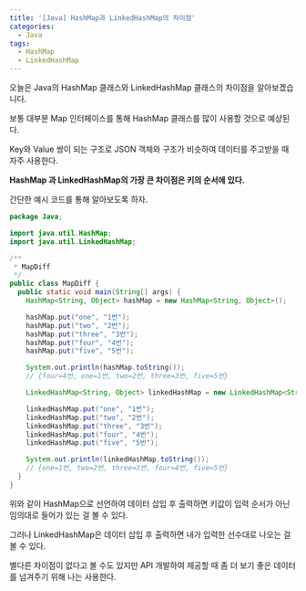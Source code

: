 ```yaml
---
title: '[Java] HashMap과 LinkedHashMap의 차이점'
categories:
  - Java
tags:
  - HashMap
  - LinkedHashMap
---
```


오늘은 Java의 HashMap 클래스와 LinkedHashMap 클래스의 차이점을 알아보겠습니다.

보통 대부분 Map 인터페이스를 통해 HashMap 클래스를 많이 사용할 것으로 예상된다.

Key와 Value 쌍이 되는 구조로 JSON 객체와 구조가 비슷하여 데이터를 주고받을 때 자주 사용한다.

**HashMap 과 LinkedHashMap의 가장 큰 차이점은 키의 순서에 있다.**

간단한 예시 코드를 통해 알아보도록 하자.

```java
package Java;

import java.util.HashMap;
import java.util.LinkedHashMap;

/**
 * MapDiff
 */
public class MapDiff {
  public static void main(String[] args) {
    HashMap<String, Object> hashMap = new HashMap<String, Object>();

    hashMap.put("one", "1번");
    hashMap.put("two", "2번");
    hashMap.put("three", "3번");
    hashMap.put("four", "4번");
    hashMap.put("five", "5번");

    System.out.println(hashMap.toString());
    // {four=4번, one=1번, two=2번, three=3번, five=5번}

    LinkedHashMap<String, Object> linkedHashMap = new LinkedHashMap<String, Object>();

    linkedHashMap.put("one", "1번");
    linkedHashMap.put("two", "2번");
    linkedHashMap.put("three", "3번");
    linkedHashMap.put("four", "4번");
    linkedHashMap.put("five", "5번");

    System.out.println(linkedHashMap.toString());
    // {one=1번, two=2번, three=3번, four=4번, five=5번}
  }
}
```

위와 같이 HashMap으로 선언하여 데이터 삽입 후 출력하면 키값이 입력 순서가 아닌 임의대로 들어가 있는 걸 볼 수 있다.

그러나 LinkedHashMap은 데이터 삽입 후 출력하면 내가 입력한 선수대로 나오는 걸 볼 수 있다.

별다른 차이점이 없다고 볼 수도 있지만 API 개발하여 제공할 때 좀 더 보기 좋은 데이터를 넘겨주기 위해 나는 사용한다.
